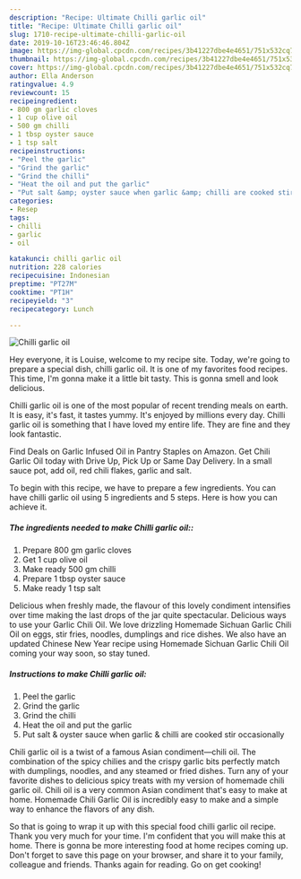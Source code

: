 ```yaml
---
description: "Recipe: Ultimate Chilli garlic oil"
title: "Recipe: Ultimate Chilli garlic oil"
slug: 1710-recipe-ultimate-chilli-garlic-oil
date: 2019-10-16T23:46:46.804Z
image: https://img-global.cpcdn.com/recipes/3b41227dbe4e4651/751x532cq70/chilli-garlic-oil-recipe-main-photo.jpg
thumbnail: https://img-global.cpcdn.com/recipes/3b41227dbe4e4651/751x532cq70/chilli-garlic-oil-recipe-main-photo.jpg
cover: https://img-global.cpcdn.com/recipes/3b41227dbe4e4651/751x532cq70/chilli-garlic-oil-recipe-main-photo.jpg
author: Ella Anderson
ratingvalue: 4.9
reviewcount: 15
recipeingredient:
- 800 gm garlic cloves
- 1 cup olive oil
- 500 gm chilli
- 1 tbsp oyster sauce
- 1 tsp salt
recipeinstructions:
- "Peel the garlic"
- "Grind the garlic"
- "Grind the chilli"
- "Heat the oil and put the garlic"
- "Put salt &amp; oyster sauce when garlic &amp; chilli are cooked stir occasionally"
categories:
- Resep
tags:
- chilli
- garlic
- oil

katakunci: chilli garlic oil
nutrition: 228 calories
recipecuisine: Indonesian
preptime: "PT27M"
cooktime: "PT1H"
recipeyield: "3"
recipecategory: Lunch

---
```



![Chilli garlic oil](https://img-global.cpcdn.com/recipes/3b41227dbe4e4651/751x532cq70/chilli-garlic-oil-recipe-main-photo.jpg)

Hey everyone, it is Louise, welcome to my recipe site. Today, we're going to prepare a special dish, chilli garlic oil. It is one of my favorites food recipes. This time, I'm gonna make it a little bit tasty. This is gonna smell and look delicious.

Chilli garlic oil is one of the most popular of recent trending meals on earth. It is easy, it's fast, it tastes yummy. It's enjoyed by millions every day. Chilli garlic oil is something that I have loved my entire life. They are fine and they look fantastic.

Find Deals on Garlic Infused Oil in Pantry Staples on Amazon. Get Chili Garlic Oil today with Drive Up, Pick Up or Same Day Delivery. In a small sauce pot, add oil, red chili flakes, garlic and salt.


To begin with this recipe, we have to prepare a few ingredients. You can have chilli garlic oil using 5 ingredients and 5 steps. Here is how you can achieve it.

##### The ingredients needed to make Chilli garlic oil::

1. Prepare 800 gm garlic cloves
1. Get 1 cup olive oil
1. Make ready 500 gm chilli
1. Prepare 1 tbsp oyster sauce
1. Make ready 1 tsp salt


Delicious when freshly made, the flavour of this lovely condiment intensifies over time making the last drops of the jar quite spectacular. Delicious ways to use your Garlic Chili Oil. We love drizzling Homemade Sichuan Garlic Chili Oil on eggs, stir fries, noodles, dumplings and rice dishes. We also have an updated Chinese New Year recipe using Homemade Sichuan Garlic Chili Oil coming your way soon, so stay tuned. 

##### Instructions to make Chilli garlic oil:

1. Peel the garlic
1. Grind the garlic
1. Grind the chilli
1. Heat the oil and put the garlic
1. Put salt &amp; oyster sauce when garlic &amp; chilli are cooked stir occasionally


Chili garlic oil is a twist of a famous Asian condiment—chili oil. The combination of the spicy chilies and the crispy garlic bits perfectly match with dumplings, noodles, and any steamed or fried dishes. Turn any of your favorite dishes to delicious spicy treats with my version of homemade chili garlic oil. Chili oil is a very common Asian condiment that&#39;s easy to make at home. Homemade Chili Garlic Oil is incredibly easy to make and a simple way to enhance the flavors of any dish. 

So that is going to wrap it up with this special food chilli garlic oil recipe. Thank you very much for your time. I'm confident that you will make this at home. There is gonna be more interesting food at home recipes coming up. Don't forget to save this page on your browser, and share it to your family, colleague and friends. Thanks again for reading. Go on get cooking!
